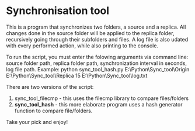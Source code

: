 # Synchronisation tool

This is a program that synchronizes two folders, a source and a replica. 
All changes done in the source folder will be applied to the replica folder, recursively going through their subfolders and files.
A log file is also udated with every performed action, while also printing to the console.

To run the script, you must enter the folowing arguments via command line: source folder path, replica folder path, synchronization interval in seconds, log file path.
Example: python sync_tool_hash.py E:\Python\Sync_tool\Origin E:\Python\Sync_tool\Replica 15 E:\Python\Sync_tool\log.txt

There are two versions of the script:
1. sync_tool_filecmp - this uses the filecmp library to compare files/folders
2. **sync_tool_hash** - this more elaborate program uses a hash generator function to compare file/folders. 

Take your pick and enjoy!
